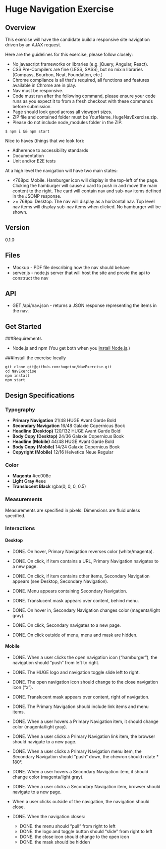 # Huge Navigation Exercise

## Overview

This exercise will have the candidate build a responsive site navigation driven by an AJAX request.

Here are the guidelines for this exercise, please follow closely:

* No javascript frameworks or libraries (e.g. jQuery, Angular, React).
* CSS Pre-Compilers are fine (LESS, SASS), but no mixin libraries (Compass, Bourbon, Neat, Foundation, etc.)
* Chrome compliance is all that's required, all functions and features available in Chrome are in play.
* Nav must be responsive.
* Code must run after the following command, please ensure your code runs as you expect it to from a fresh checkout with these commands before submission.
* Page should look good across all viewport sizes.
* ZIP file and contained folder must be YourName_HugeNavExercise.zip.
* Please do not include node_modules folder in the ZIP.

```
$ npm i && npm start
```

Nice to haves (things that we look for):

* Adherence to accessibility standards
* Documentation
* Unit and/or E2E tests

At a high level the navigation will have two main states:

* <768px: Mobile. Hamburger icon will display in the top-left of the page. Clicking the hamburger will cause a card to push in and move the main content to the right. The card will contain nav and sub-nav items defined in the JSONP response.
* \>= 768px: Desktop. The nav will display as a horizontal nav. Top level nav items will display sub-nav items when clicked. No hamburger will be shown.

## Version
0.1.0

## Files

* Mockup - PDF file describing how the nav should behave
* server.js - node.js server that will host the site and provie the api to construct the nav

## API

* GET /api/nav.json - returns a JSON response representing the items in the nav.

## Get Started

###Requirements
* Node.js and npm (You get both when you <a href="https://docs.npmjs.com/getting-started/installing-node">install Node.js</a>.)

###Install the exercise locally
```
git clone git@github.com:hugeinc/NavExercise.git
cd NavExercise
npm install
npm start
```

## Design Specifications

### Typography

* **Primary Navigation** 21/48 HUGE Avant Garde Bold
* **Secondary Navigation** 16/48 Galaxie Copernicus Book
* **Headline (Desktop)** 120/132 HUGE Avant Garde Bold
* **Body Copy (Desktop)** 24/36 Galaxie Copernicus Book
* **Headline (Mobile)** 44/48 HUGE Avant Garde Bold
* **Body Copy (Mobile)** 14/24 Galaxie Copernicus Book
* **Copyright (Mobile)** 12/16 Helvetica Neue Regular

### Color

* **Magenta** #ec008c
* **Light Gray** #eee
* **Translucent Black** rgba(0, 0, 0, 0.5)

### Measurements

Measurements are specified in pixels. Dimensions are fluid unless specified.

### Interactions

#### Desktop

* DONE. On hover, Primary Navigation reverses color (white/magenta).
* DONE. On click, if item contains a URL, Primary Navigation navigates to a new page.
* DONE. On click, if item contains other items, Secondary Navigation appears (see Desktop, Secondary Navigation).

* DONE. Menu appears containing Secondary Navigation.
* DONE. Translucent mask appears over content, behind menu.
* DONE. On hover in, Secondary Navigation changes color (magenta/light gray).
* DONE. On click, Secondary navigates to a new page.
* DONE. On click outside of menu, menu and mask are hidden.

#### Mobile

* DONE. When a user clicks the open navigation icon (“hamburger”), the navigation should “push” from left to right.
* DONE. The HUGE logo and navigation toggle slide left to right.
* DONE. The open navigation icon should change to the close navigation icon (“x”).
* DONE. Translucent mask appears over content, right of navigation.
* DONE. The Primary Navigation should include link items and menu items.
* DONE. When a user hovers a Primary Navigation item, it should change color (magenta/light gray).
* DONE. When a user clicks a Primary Navigation link item, the browser should navigate to a new page.
* DONE. When a user clicks a Primary Navigation menu item, the Secondary Navigation should “push” down, the chevron should rotate * 180°.
* DONE. When a user hovers a Secondary Navigation item, it should change color (magenta/light gray).
* DONE. When a user clicks a Secondary Navigation item, browser should navigate to a new page.

* When a user clicks outside of the navigation, the navigation should close.
* DONE. When the navigation closes:
  * DONE. the menu should “pull” from right to left
  * DONE. the logo and toggle button should “slide” from right to left
  * DONE. the close icon should change to the open icon
  * DONE. the mask should be hidden

